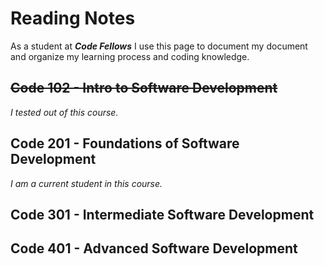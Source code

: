 # Reading Notes

As a student at ***Code Fellows*** I use this page to document my document and organize my learning process and coding knowledge.

## ~~Code 102 - Intro to Software Development~~
_I tested out of this course._
## Code 201 - Foundations of Software Development
_I am a current student in this course._

## Code 301 - Intermediate Software Development
## Code 401 - Advanced Software Development
